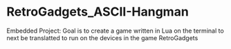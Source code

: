 # RetroGadgets_ASCII-Hangman
Embedded Project: Goal is to create a game written in Lua on the terminal to next be translatted to run on the devices in the game RetroGadgets
